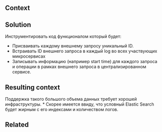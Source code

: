 ## Context



## Solution

Инструментировать код функционалом который будет:

* Присваивать каждому внешнему запросу уникальный ID.
* Встраивать ID внешнего запроса в каждый log во всех участвующих микросервисах
* Записывать информацию (например start time) для каждого запроса и операции в рамках внешнего запроса в централизированном сервисе.

## Resulting context

Поддержка такого большого объема данных требует хорошей инфраструктуры.
	* Скорее имеется ввиду, что условный Elastic Search будет жирным с его индексами и количеством логов.

## Related
